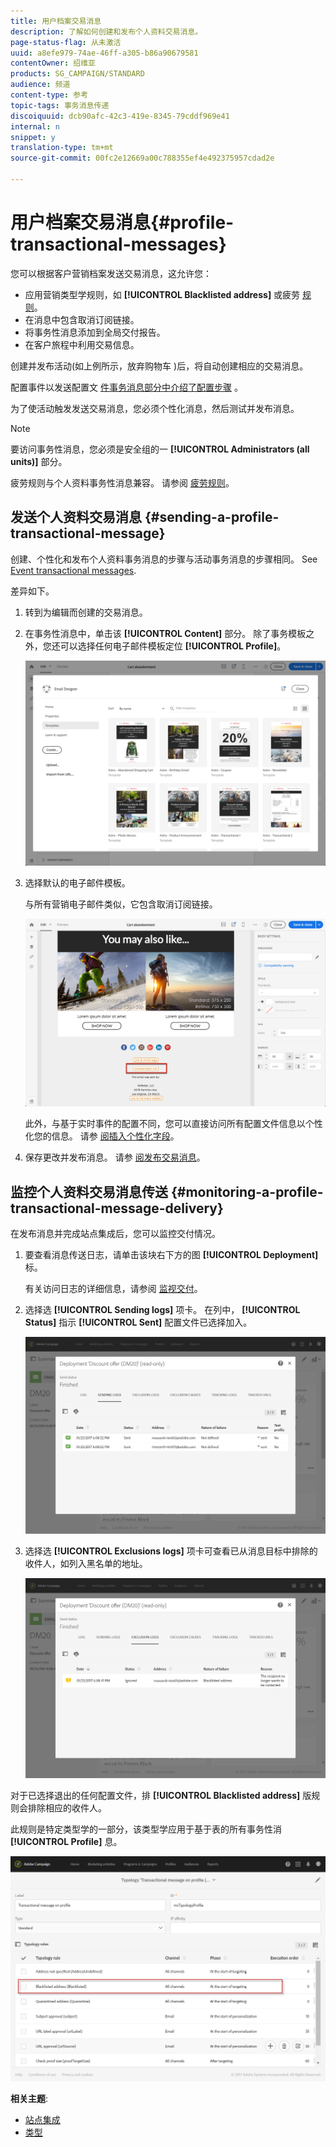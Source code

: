 ```yaml
---
title: 用户档案交易消息
description: 了解如何创建和发布个人资料交易消息。
page-status-flag: 从未激活
uuid: a8efe979-74ae-46ff-a305-b86a90679581
contentOwner: 绍维亚
products: SG_CAMPAIGN/STANDARD
audience: 频道
content-type: 参考
topic-tags: 事务消息传递
discoiquuid: dcb90afc-42c3-419e-8345-79cddf969e41
internal: n
snippet: y
translation-type: tm+mt
source-git-commit: 00fc2e12669a00c788355ef4e492375957cdad2e

---
```



# 用户档案交易消息{#profile-transactional-messages}

您可以根据客户营销档案发送交易消息，这允许您：

* 应用营销类型学规则，如 **[!UICONTROL Blacklisted address]** 或疲劳 [规则](../../administration/using/fatigue-rules.md)。
* 在消息中包含取消订阅链接。
* 将事务性消息添加到全局交付报告。
* 在客户旅程中利用交易信息。

创建并发布活动(如上例所示，放弃购物车 [](../../channels/using/about-transactional-messaging.md#transactional-messaging-operating-principle) )后，将自动创建相应的交易消息。

配置事件以发送配置文 [件事务消息部分中介绍了配置步骤](../../administration/using/configuring-transactional-messaging.md#use-case--configuring-an-event-to-send-a-transactional-message) 。

为了使活动触发发送交易消息，您必须个性化消息，然后测试并发布消息。

>[!NOTE]
>
>要访问事务性消息，您必须是安全组的一 **[!UICONTROL Administrators (all units)]** 部分。
>
>疲劳规则与个人资料事务性消息兼容。 请参阅 [疲劳规则](../../administration/using/fatigue-rules.md)。

## 发送个人资料交易消息 {#sending-a-profile-transactional-message}

创建、个性化和发布个人资料事务消息的步骤与活动事务消息的步骤相同。 See [Event transactional messages](../../channels/using/event-transactional-messages.md).

差异如下。

1. 转到为编辑而创建的交易消息。
1. 在事务性消息中，单击该 **[!UICONTROL Content]** 部分。 除了事务模板之外，您还可以选择任何电子邮件模板定位 **[!UICONTROL Profile]**。

   ![](assets/message-center_marketing_templates.png)

1. 选择默认的电子邮件模板。

   与所有营销电子邮件类似，它包含取消订阅链接。

   ![](assets/message-center_marketing_perso_unsubscription.png)

   此外，与基于实时事件的配置不同，您可以直接访问所有配置文件信息以个性化您的信息。 请参 [阅插入个性化字段](../../designing/using/personalization.md#inserting-a-personalization-field)。

1. 保存更改并发布消息。 请参 [阅发布交易消息](../../channels/using/event-transactional-messages.md#publishing-a-transactional-message)。

## 监控个人资料交易消息传送 {#monitoring-a-profile-transactional-message-delivery}

在发布消息并完成站点集成后，您可以监控交付情况。

1. 要查看消息传送日志，请单击该块右下方的图 **[!UICONTROL Deployment]** 标。

   有关访问日志的详细信息，请参阅 [监视交付](../../sending/using/monitoring-a-delivery.md)。

1. 选择选 **[!UICONTROL Sending logs]** 项卡。 在列中， **[!UICONTROL Status]** 指示 **[!UICONTROL Sent]** 配置文件已选择加入。

   ![](assets/message-center_marketing_sending_logs.png)

1. 选择选 **[!UICONTROL Exclusions logs]** 项卡可查看已从消息目标中排除的收件人，如列入黑名单的地址。

   ![](assets/message-center_marketing_exclusion_logs.png)

对于已选择退出的任何配置文件，排 **[!UICONTROL Blacklisted address]** 版规则会排除相应的收件人。

此规则是特定类型学的一部分，该类型学应用于基于表的所有事务性消 **[!UICONTROL Profile]** 息。

![](assets/message-center_marketing_typology.png)

**相关主题**:

* [站点集成](../../administration/using/configuring-transactional-messaging.md#integrating-the-triggering-of-the-event-in-a-website)
* [类型](../../administration/using/about-typology-rules.md)

